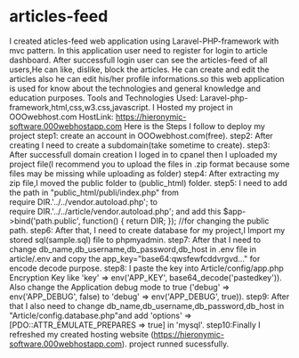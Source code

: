 # articles-feed
I created aticles-feed web application using Laravel-PHP-framework with mvc pattern. In this application user need to register for login to article dashboard. After successfull login user can see the articles-feed of all users,He can like, dislike, block the articles. He can create and edit the articles also he can edit his/her profile informations.so this web application is used for know about the technologies and general knowledge and education purposes.
Tools and Technologies Used: Laravel-php-framework,html,css,w3.css,javascript.
I Hosted my project in OOOwebhost.com HostLink: https://hieronymic-software.000webhostapp.com
Here is the Steps I follow to deploy my project
step1: create an account in OOOwebhost.com(free).
step2: After creating I need to create a subdomain(take sometime to create).
step3: After successfull domain creation I loged in to cpanel then I uploaded my project file(I recommend you to upload the files in .zip format because some files may be missing while uploading as folder)
step4: After extracting my zip file,I moved the public folder to (public_html) folder.
step5: I need to add the path in "public_html/publi/index.php" from require DIR.'../../vendor.autoload.php'; to require DIR.'../../article/vendor.autoload.php'; and add this $app->bind('path.public', function() { return DIR; }); //for changing the public path.
step6: After that, I need to create database for my project,I Import my stored sql(sample.sql) file to phpmyadmin.
step7: After that I need to change db_name,db_username,db_password,db_host in .env file in article/.env and copy the app_key="base64:qwsfewfcddvrgvd..." for encode decode purpose.
step8: I paste the key into Article/config/app.php Encryption Key like 'key' => env('APP_KEY', base64_decode('pastedkey')). Also change the Application debug mode to true ('debug' => env('APP_DEBUG', false) to 'debug' => env('APP_DEBUG', true)).
step9: After that I also need to change db_name,db_username,db_password,db_host in "Article/config.database.php"and add 'options' => [PDO::ATTR_EMULATE_PREPARES => true] in 'mysql'.
step10:Finally I refreshed my created hosting website (https://hieronymic-software.000webhostapp.com). project runned sucessfully.
